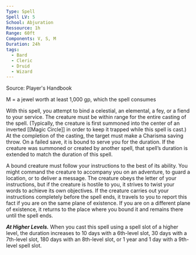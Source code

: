```yaml
---
Type: Spell
Spell LV: 5
School: Abjuration
Ressource: 1h
Range: 60ft
Components: V, S, M
Duration: 24h
tags:
  - Bard
  - Cleric
  - Druid
  - Wizard
---
```


Source: Player's Handbook

M = a jewel worth at least 1,000 gp, which the spell consumes

With this spell, you attempt to bind a celestial, an elemental, a fey, or a fiend to your service. The creature must be within range for the entire casting of the spell. (Typically, the creature is first summoned into the center of an inverted [[Magic Circle]] in order to keep it trapped while this spell is cast.) At the completion of the casting, the target must make a Charisma saving throw. On a failed save, it is bound to serve you for the duration. If the creature was summoned or created by another spell, that spell’s duration is extended to match the duration of this spell.

A bound creature must follow your instructions to the best of its ability. You might command the creature to accompany you on an adventure, to guard a location, or to deliver a message. The creature obeys the letter of your instructions, but if the creature is hostile to you, it strives to twist your words to achieve its own objectives. If the creature carries out your instructions completely before the spell ends, it travels to you to report this fact if you are on the same plane of existence. If you are on a different plane of existence, it returns to the place where you bound it and remains there until the spell ends.

**_At Higher Levels._** When you cast this spell using a spell slot of a higher level, the duration increases to 10 days with a 6th-level slot, 30 days with a 7th-level slot, 180 days with an 8th-level slot, or 1 year and 1 day with a 9th-level spell slot.